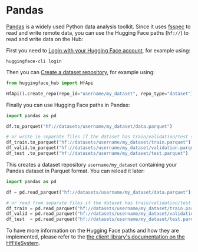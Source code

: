 # Pandas

[Pandas](https://github.com/pandas-dev/pandas) is a widely used Python data analysis toolkit.
Since it uses [fsspec](https://filesystem-spec.readthedocs.io) to read and write remote data, you can use the Hugging Face paths (`hf://`) to read and write data on the Hub:

First you need to [Login with your Hugging Face account](../huggingface_hub/quick-start#login), for example using:

```
huggingface-cli login
```

Then you can [Create a dataset repository](../huggingface_hub/quick-start#create-a-repository), for example using:

```python
from huggingface_hub import HfApi

HfApi().create_repo(repo_id="username/my_dataset", repo_type="dataset")
```

Finally you can use Hugging Face paths in Pandas:

```python
import pandas as pd

df.to_parquet("hf://datasets/username/my_dataset/data.parquet")

# or write in separate files if the dataset has train/validation/test splits
df_train.to_parquet("hf://datasets/username/my_dataset/train.parquet")
df_valid.to_parquet("hf://datasets/username/my_dataset/validation.parquet")
df_test .to_parquet("hf://datasets/username/my_dataset/test.parquet")
```

This creates a dataset repository `username/my_dataset` containing your Pandas dataset in Parquet format.
You can reload it later:

```python
import pandas as pd

df = pd.read_parquet("hf://datasets/username/my_dataset/data.parquet")

# or read from separate files if the dataset has train/validation/test splits
df_train = pd.read_parquet("hf://datasets/username/my_dataset/train.parquet")
df_valid = pd.read_parquet("hf://datasets/username/my_dataset/validation.parquet")
df_test  = pd.read_parquet("hf://datasets/username/my_dataset/test.parquet")
```

To have more information on the Hugging Face paths and how they are implemented, please refer to the [the client library's documentation on the HfFileSystem](https://huggingface.co/docs/huggingface_hub/guides/hf_file_system).
